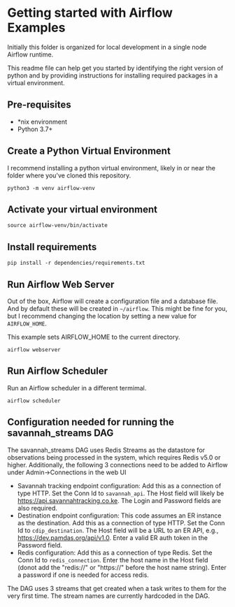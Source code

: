 # Getting started with Airflow Examples

Initially this folder is organized for local development in a single node Airflow runtime.

This readme file can help get you started by identifying the right version of python and
by providing instructions for installing required packages in a virtual environment.

## Pre-requisites

* *nix environment
* Python 3.7+

## Create a Python Virtual Environment

I recommend installing a python virtual environment, likely in or near the folder where you've cloned this repository.

```python3 -m venv airflow-venv```

## Activate your virtual environment

```source airflow-venv/bin/activate```

## Install requirements

```pip install -r dependencies/requirements.txt```

## Run Airflow Web Server

Out of the box, Airflow will create a configuration file and a database file. And by default these will be
created in `~/airflow`. This might be fine for you, but I recommend changing the location by setting 
a new value for `AIRFLOW_HOME`.

This example sets AIRFLOW_HOME to the current directory.

```export AIRFLOW_HOME=$(pwd)
airflow webserver
```

## Run Airflow Scheduler

Run an Airflow scheduler in a different termimal.

```export AIRFLOW_HOME=$(pwd)
airflow scheduler
```

## Configuration needed for running the savannah_streams DAG
The savannah_streams DAG uses Redis Streams as the datastore for observations being processed in the system, which requires Redis v5.0 or higher. Additionally, the following 3 connections need to be added to Airflow under Admin->Connections in the web UI
* Savannah tracking endpoint configuration: Add this as a connection of type HTTP. Set the Conn Id to ```savannah_api```. The Host field will likely be https://api.savannahtracking.co.ke. The Login and Password fields are also required.
* Destination endpoint configuration: This code assumes an ER instance as the destination. Add this as a connection of type HTTP. Set the Conn Id to ```cdip_destination```. The Host field will be a URL to an ER API, e.g., https://dev.pamdas.org/api/v1.0. Enter a valid ER auth token in the Password field.
* Redis configuration: Add this as a connection of type Redis. Set the Conn Id to ```redis_connection```. Enter the host name in the Host field (donot add the "redis://" or "https://" before the host name string). Enter a password if one is needed for access redis. 

The DAG uses 3 streams that get created when a task writes to them for the very first time. The stream names are currently hardcoded in the DAG.
